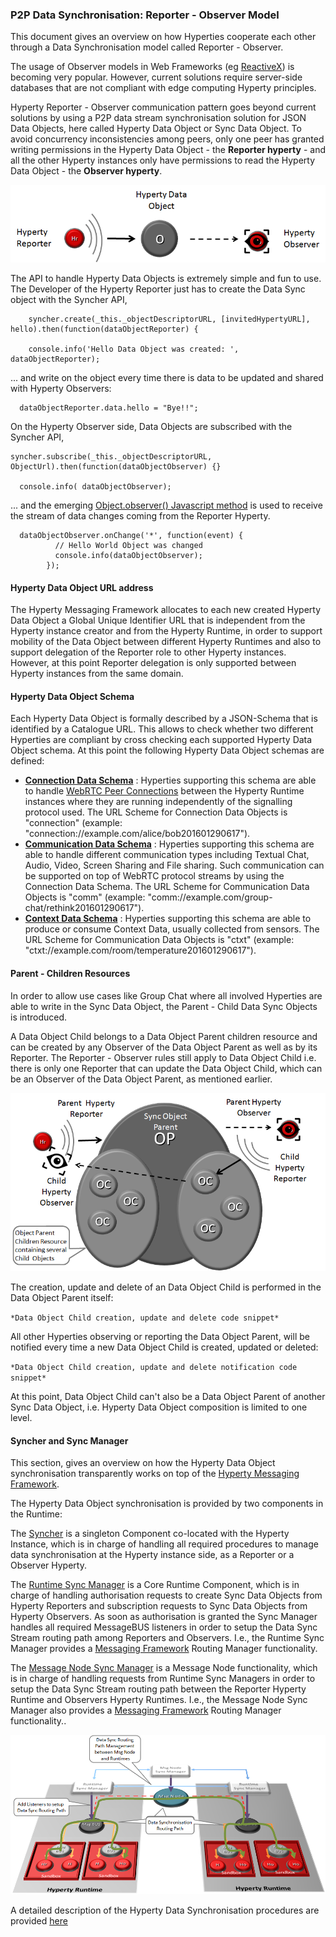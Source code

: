 ### P2P Data Synchronisation: Reporter - Observer Model


This document gives an overview on how Hyperties cooperate each other through a Data Synchronisation model called Reporter - Observer.

The usage of Observer models in Web Frameworks (eg [ReactiveX](http://reactivex.io/documentation/observable.html)) is becoming very popular. However, current solutions require server-side databases that are not compliant with edge computing Hyperty principles.

Hyperty Reporter - Observer communication pattern goes beyond current solutions by using a P2P data stream synchronisation solution for JSON Data Objects, here called Hyperty Data Object or Sync Data Object. To avoid concurrency inconsistencies among peers, only one peer has granted writing permissions in the Hyperty Data Object - the **Reporter hyperty** - and all the other Hyperty instances only have permissions to read the Hyperty Data Object - the **Observer hyperty**.

![Reporter-Observer Communication Pattern](reporter-observer.png)

The API to handle Hyperty Data Objects is extremely simple and fun to use. The Developer of the Hyperty Reporter just has to create the Data Sync object with the Syncher API,

```
    syncher.create(_this._objectDescriptorURL, [invitedHypertyURL], hello).then(function(dataObjectReporter) {

    console.info('Hello Data Object was created: ', dataObjectReporter);
```
... and write on the object every time there is data to be updated and shared with Hyperty Observers:

```
  dataObjectReporter.data.hello = "Bye!!";
```


On the Hyperty Observer side, Data Objects are  subscribed with the Syncher API,

```
syncher.subscribe(_this._objectDescriptorURL, ObjectUrl).then(function(dataObjectObserver) {}

  console.info( dataObjectObserver);

```

... and the emerging [Object.observer() Javascript method](https://developer.mozilla.org/en-US/docs/Web/JavaScript/Reference/Global_Objects/Object/observe) is used to receive the stream of data changes coming from the Reporter Hyperty.

```
  dataObjectObserver.onChange('*', function(event) {
          // Hello World Object was changed
          console.info(dataObjectObserver);
        });
```

#### Hyperty Data Object URL address

The Hyperty Messaging Framework allocates to each new created Hyperty Data Object a Global Unique Identifier URL that is independent from the Hyperty instance creator and from the Hyperty Runtime, in order to support mobility of the Data Object between different Hyperty Runtimes and also to support delegation of the Reporter role to other Hyperty instances. However, at this point Reporter delegation is only supported between Hyperty instances from the same domain.

#### Hyperty Data Object Schema

Each Hyperty Data Object is formally described by a JSON-Schema that is identified by a Catalogue URL. This allows to check whether two different Hyperties are compliant by cross checking each supported Hyperty Data Object schema. At this point the following Hyperty Data Object schemas are defined:

-	**[Connection Data Schema](../datamodel/connection)** : Hyperties supporting this schema are able to handle [WebRTC Peer Connections](https://developer.mozilla.org/en-US/docs/Web/Guide/API/WebRTC/Peer-to-peer_communications_with_WebRTC) between the Hyperty Runtime instances where they are running independently of the signalling protocol used. The URL Scheme for Connection Data Objects is "connection" (example: "connection://example.com/alice/bob201601290617").
-	**[Communication Data Schema](../datamodel/communication)** : Hyperties supporting this schema are able to handle different communication types including Textual Chat, Audio, Video, Screen Sharing and File sharing. Such communication can be supported on top of WebRTC protocol streams by using the Connection Data Schema. The URL Scheme for Communication Data Objects is "comm" (example: "comm://example.com/group-chat/rethink201601290617").
-	**[Context Data Schema](../datamodel/context)** : Hyperties supporting this schema are able to produce or consume Context Data, usually collected from sensors. The URL Scheme for Communication Data Objects is "ctxt" (example: "ctxt://example.com/room/temperature201601290617").

#### Parent - Children Resources

In order to allow use cases like Group Chat where all involved Hyperties are able to write in the Sync Data Object, the Parent - Child Data Sync Objects is introduced.

A Data Object Child belongs to a Data Object Parent children resource and can be created by any Observer of the Data Object Parent as well as by its Reporter. The Reporter - Observer rules still apply to Data Object Child i.e. there is only one Reporter that can update the Data Object Child, which can be an Observer of the Data Object Parent, as mentioned earlier.

![Parent - Child Sync](parent-child-sync.png)

The creation, update and delete of an Data Object Child is performed in the Data Object Parent itself:

`*Data Object Child creation, update and delete code snippet*`

All other Hyperties observing or reporting the Data Object Parent, will be notified every time a new Data Object Child is created, updated or deleted:

`*Data Object Child creation, update and delete notification code snippet*`

At this point, Data Object Child can't also be a Data Object Parent of another Sync Data Object, i.e. Hyperty Data Object composition is limited to one level.

#### Syncher and Sync Manager

This section, gives an overview on how the Hyperty Data Object synchronisation transparently works on top of the [Hyperty Messaging Framework](readme.md).

The Hyperty Data Object synchronisation is provided by two components in the Runtime:

The [Syncher](https://github.com/reTHINK-project/dev-service-framework/blob/master/src/syncher/Syncher.js) is a singleton Component co-located with the Hyperty Instance, which is in charge of handling all required procedures to manage data synchronisation at the Hyperty instance side, as a Reporter or a Observer Hyperty.

The [Runtime Sync Manager](https://github.com/reTHINK-project/dev-runtime-core/blob/master/src/syncher/SyncherManager.js) is a Core Runtime Component, which is in charge of handling authorisation requests to create Sync Data Objects from Hyperty Reporters and subscription requests to Sync Data Objects from Hyperty Observers. As soon as authorisation is granted the Sync Manager handles all required MessageBUS listeners in order to setup the Data Sync Stream routing path among Reporters and Observers. I.e., the Runtime Sync Manager provides a [Messaging Framework](raedme.md) Routing Manager functionality.

The [Message Node Sync Manager](https://github.com/reTHINK-project/dev-service-framework/blob/master/src/syncher/Syncher.js) is a Message Node functionality, which is in charge of handling requests from Runtime Sync Managers in order to setup the Data Sync Stream routing path between the Reporter Hyperty Runtime and Observers Hyperty Runtimes. I.e., the Message Node Sync Manager also provides a [Messaging Framework](readme.md) Routing Manager functionality..

![Routing Management for Hyperty Data Syncronisation](sync-routing-management.png)

A detailed description of the Hyperty Data Synchronisation procedures are provided [here](../dynamic-view/data-sync/readme.md)
